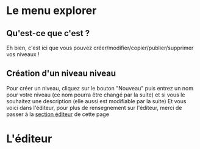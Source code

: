 <!-- TITLE: 4.2. Explorer -->
<!-- SUBTITLE: Le menu explorer, l'éditeur, attention gros chapitre :) -->

# Le menu explorer
## Qu'est-ce que c'est ?
Eh bien, c'est ici que vous pouvez créer/modifier/copier/publier/supprimer vos niveaux !

## Création d'un niveau niveau
Pour créer un niveau, cliquez sur le bouton "Nouveau" puis entrez un nom pour votre niveau (ce nom pourra être changé par la suite) et si vous le souhaitez une description (elle aussi est modifiable par la suite)
Et vous voici dans l'éditeur, pour plus de rensegnement sur l'éditeur, merci de passer à la [section éditeur](#) de cette page

# L'éditeur